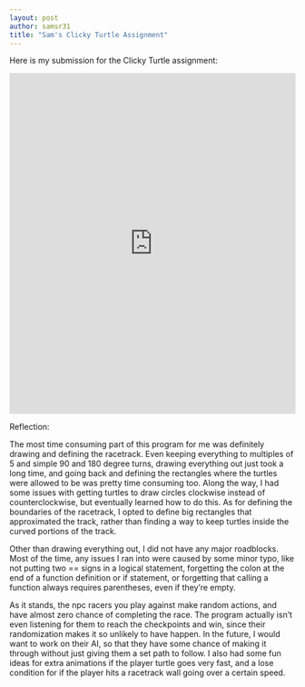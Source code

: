 ```yaml
---
layout: post
author: samsr31
title: "Sam's Clicky Turtle Assignment"
---
```


Here is my submission for the Clicky Turtle assignment:


<iframe src="https://trinket.io/embed/python/8d3b395e03" width="100%" height="600" frameborder="0" marginwidth="0" marginheight="0" allowfullscreen></iframe>

Reflection:

The most time consuming part of this program for me was definitely drawing and defining the racetrack.  Even keeping everything to multiples of 5 and simple 90 and 180 degree turns, drawing everything out just took a long time, and going back and defining the rectangles where the turtles were allowed to be was pretty time consuming too.  Along the way, I had some issues with getting turtles to draw circles clockwise instead of counterclockwise, but eventually learned how to do this.  As for defining the boundaries of the racetrack, I opted to define big rectangles that approximated the track, rather than finding a way to keep turtles inside the curved portions of the track.
 
Other than drawing everything out, I did not have any major roadblocks.  Most of the time, any issues I ran into were caused by some minor typo, like not putting two == signs in a logical statement, forgetting the colon at the end of a function definition or if statement, or forgetting that calling a function always requires parentheses, even if they’re empty.
 
As it stands, the npc racers you play against make random actions, and have almost zero chance of completing the race.  The program actually isn’t even listening for them to reach the checkpoints and win, since their randomization makes it so unlikely to have happen.  In the future, I would want to work on their AI, so that they have some chance of making it through without just giving them a set path to follow.  I also had some fun ideas for extra animations if the player turtle goes very fast, and a lose condition for if the player hits a racetrack wall going over a certain speed.
